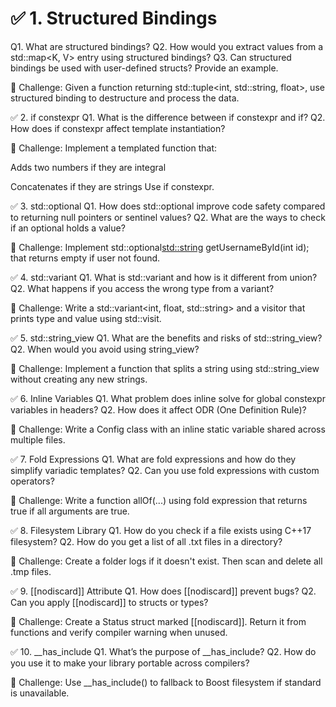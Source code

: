 ✅ 1. Structured Bindings
=======================================================================================
Q1. What are structured bindings?
Q2. How would you extract values from a std::map<K, V> entry using structured bindings?
Q3. Can structured bindings be used with user-defined structs? Provide an example.

🧠 Challenge:
Given a function returning std::tuple<int, std::string, float>, use structured binding to destructure and process the data.

✅ 2. if constexpr
Q1. What is the difference between if constexpr and if?
Q2. How does if constexpr affect template instantiation?

🧠 Challenge:
Implement a templated function that:

Adds two numbers if they are integral

Concatenates if they are strings
Use if constexpr.

✅ 3. std::optional
Q1. How does std::optional improve code safety compared to returning null pointers or sentinel values?
Q2. What are the ways to check if an optional holds a value?

🧠 Challenge:
Implement std::optional<std::string> getUsernameById(int id); that returns empty if user not found.

✅ 4. std::variant
Q1. What is std::variant and how is it different from union?
Q2. What happens if you access the wrong type from a variant?

🧠 Challenge:
Write a std::variant<int, float, std::string> and a visitor that prints type and value using std::visit.

✅ 5. std::string_view
Q1. What are the benefits and risks of std::string_view?
Q2. When would you avoid using string_view?

🧠 Challenge:
Implement a function that splits a string using std::string_view without creating any new strings.

✅ 6. Inline Variables
Q1. What problem does inline solve for global constexpr variables in headers?
Q2. How does it affect ODR (One Definition Rule)?

🧠 Challenge:
Write a Config class with an inline static variable shared across multiple files.

✅ 7. Fold Expressions
Q1. What are fold expressions and how do they simplify variadic templates?
Q2. Can you use fold expressions with custom operators?

🧠 Challenge:
Write a function allOf(...) using fold expression that returns true if all arguments are true.

✅ 8. Filesystem Library
Q1. How do you check if a file exists using C++17 filesystem?
Q2. How do you get a list of all .txt files in a directory?

🧠 Challenge:
Create a folder logs if it doesn't exist. Then scan and delete all .tmp files.

✅ 9. [[nodiscard]] Attribute
Q1. How does [[nodiscard]] prevent bugs?
Q2. Can you apply [[nodiscard]] to structs or types?

🧠 Challenge:
Create a Status struct marked [[nodiscard]]. Return it from functions and verify compiler warning when unused.

✅ 10. __has_include
Q1. What’s the purpose of __has_include?
Q2. How do you use it to make your library portable across compilers?

🧠 Challenge:
Use __has_include(<filesystem>) to fallback to Boost filesystem if standard is unavailable.

